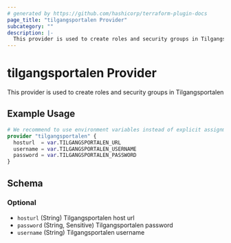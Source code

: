 ```yaml
---
# generated by https://github.com/hashicorp/terraform-plugin-docs
page_title: "tilgangsportalen Provider"
subcategory: ""
description: |-
  This provider is used to create roles and security groups in Tilgangsportalen
---
```


# tilgangsportalen Provider

This provider is used to create roles and security groups in Tilgangsportalen

## Example Usage

```terraform
# We recommend to use environment variables instead of explicit assignment
provider "tilgangsportalen" {
  hosturl  = var.TILGANGSPORTALEN_URL
  username = var.TILGANGSPORTALEN_USERNAME
  password = var.TILGANGSPORTALEN_PASSWORD
}
```

<!-- schema generated by tfplugindocs -->
## Schema

### Optional

- `hosturl` (String) Tilgangsportalen host url
- `password` (String, Sensitive) Tilgangsportalen password
- `username` (String) Tilgangsportalen username
